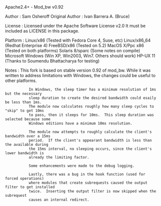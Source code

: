 Apache2.4+ - Mod_bw v0.92

Author                : Sam Osheroff
Original Author       : Ivan Barrera A. (Bruce)

License      : Licensed under the Apache Software License v2.0
               It must be included as LICENSE in this package.

Platform     : Linux/x86         (Tested with Fedora Core 4, Suse, etc)
               Linux/x86_64      (Redhat Enterprise 4)
               FreeBSD/x86       (Tested on 5.2)
               MacOS X/Ppc x86   (Tested on both platforms)
               Solaris 8/sparc   (Some notes on compile)
               Microsoft Windows (Win XP, Win2003, Win7. Others should work)
               HP-UX 11          (Thanks to Soumendu Bhattacharya for testing)

Notes        : This fork is based on stable version 0.92 of mod_bw.  While it was written
               to address limitations with Windows, the changes could be useful to other
               platforms.

               In Windows, the sleep timer has a minimum resolution of 1ms but the necessary
               sleep duration to create the desired bandwidth could esaily be less than 1ms.
               The module now calculates roughly how many sleep cycles to "skip" to get 10ms
               to pass, then it sleeps for 10ms.  This sleep duration was selected because some
               Windows editions have a minimum 10ms resolution.

               The module now attempts to roughly calculate the client's bandwidth over a 15ms
               period.  If the client's appearant bandwidth is less than the available during
               the 15ms interval, no sleeping occurs, since the client's lower bandwidth is
               already the limiting factor.
               
               Some enhancements were made to the debug logging.
               
               Lastly, there was a bug in the hook function (used for forced operations)
               where modules that create subrequests caused the output filter to get installed
               twice.  Inserting the output filter is now skipped when the subrequest
               causes an internal redirect.
           
